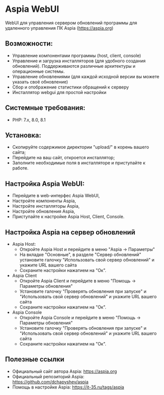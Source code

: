 # Aspia WebUI
WebUI для управления сервером обновлений программы для удаленного управления ПК Aspia (https://aspia.org)

## Возможности:
* Управление компонентами программы (host, client, console)
* Управление и загрузка инсталляторов (для удобного создания обновлений). Поддерживаются различные архитектуры и операционные системы.
* Управление обновлениями (для каждой исходной версии вы можете указать своё обновление)
* Сбор и отображение статистики обращений к серверу
* Инсталлятор webgui для простой настройки

## Системные требования:
* PHP: 7.x, 8.0, 8.1

## Установка:
* Скопируйте содержимое директории "upload/" в корень вашего сайта;
* Перейдите на ваш сайт, откроется инсталлятор;
* Заполните необходимые поля в инсталляторе и приступайте к работе.

## Настройка Aspia WebUI:
* Перейдите в web-интерфес Aspia WebUI,
* Настройте компоненты Aspia,
* Настройте инсталляторы Aspia,
* Настройте обновления Aspia,
* Приступайте к настройке Aspia Host, Client, Console.

## Настройка Aspia на сервер обновлений
* Aspia Host:
  * Откройте Aspia Host и перейдите в меню "Aspia -> Параметры"
  * На вкладке "Основные", в разделе "Сервер обновлений" установите галочку "Использовать свой сервер обновлений" и укажите URL вашего сайта
  * Сохраните настройки нажатием на "Ок".
* Aspia Client
  * Откройте Aspia Client и перейдите в меню "Помощь -> Параметры обновления"
  * Установите галочку "Проверять обновления при запуске" и "Использовать свой сервер обновлений" и укажите URL вашего сайта
  * Сохраните настройки нажатием на "Ок".
* Aspia Console
  * Откройте Aspia Console и перейдите в меню "Помощь -> Параметры обновления"
  * Установите галочку "Проверять обновления при запуске" и "Использовать свой сервер обновлений" и укажите URL вашего сайта
  * Сохраните настройки нажатием на "Ок".

## Полезные ссылки
* Официальный сайт автора Aspia: https://aspia.org
* Официальный репозиторий Aspia: https://github.com/dchapyshev/aspia
* Помощь в настройке Aspia: https://it-35.ru/tags/aspia